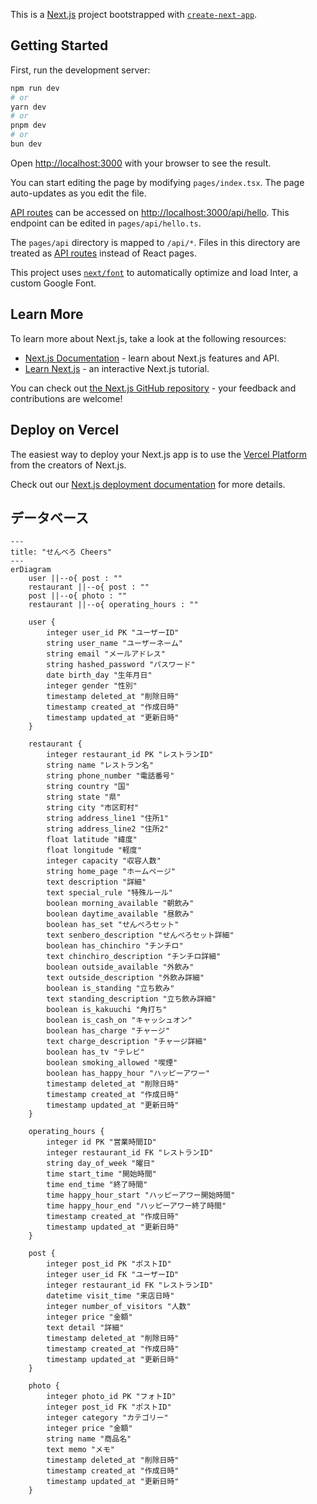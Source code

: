This is a [Next.js](https://nextjs.org/) project bootstrapped with [`create-next-app`](https://github.com/vercel/next.js/tree/canary/packages/create-next-app).

## Getting Started

First, run the development server:

```bash
npm run dev
# or
yarn dev
# or
pnpm dev
# or
bun dev
```

Open [http://localhost:3000](http://localhost:3000) with your browser to see the result.

You can start editing the page by modifying `pages/index.tsx`. The page auto-updates as you edit the file.

[API routes](https://nextjs.org/docs/api-routes/introduction) can be accessed on [http://localhost:3000/api/hello](http://localhost:3000/api/hello). This endpoint can be edited in `pages/api/hello.ts`.

The `pages/api` directory is mapped to `/api/*`. Files in this directory are treated as [API routes](https://nextjs.org/docs/api-routes/introduction) instead of React pages.

This project uses [`next/font`](https://nextjs.org/docs/basic-features/font-optimization) to automatically optimize and load Inter, a custom Google Font.

## Learn More

To learn more about Next.js, take a look at the following resources:

- [Next.js Documentation](https://nextjs.org/docs) - learn about Next.js features and API.
- [Learn Next.js](https://nextjs.org/learn) - an interactive Next.js tutorial.

You can check out [the Next.js GitHub repository](https://github.com/vercel/next.js/) - your feedback and contributions are welcome!

## Deploy on Vercel

The easiest way to deploy your Next.js app is to use the [Vercel Platform](https://vercel.com/new?utm_medium=default-template&filter=next.js&utm_source=create-next-app&utm_campaign=create-next-app-readme) from the creators of Next.js.

Check out our [Next.js deployment documentation](https://nextjs.org/docs/deployment) for more details.


## データベース

```mermaid
---
title: "せんべろ Cheers"
---
erDiagram
    user ||--o{ post : ""
    restaurant ||--o{ post : ""
    post ||--o{ photo : ""
    restaurant ||--o{ operating_hours : ""

    user {
        integer user_id PK "ユーザーID"
        string user_name "ユーザーネーム"
        string email "メールアドレス"
        string hashed_password "パスワード"
        date birth_day "生年月日"
        integer gender "性別"
        timestamp deleted_at "削除日時"
        timestamp created_at "作成日時"
        timestamp updated_at "更新日時"
    }

    restaurant {
        integer restaurant_id PK "レストランID"
        string name "レストラン名"
        string phone_number "電話番号"
        string country "国"
        string state "県"
        string city "市区町村"
        string address_line1 "住所1"
        string address_line2 "住所2"
        float latitude "緯度"
        float longitude "軽度"
        integer capacity "収容人数"
        string home_page "ホームページ"
        text description "詳細"
        text special_rule "特殊ルール"
        boolean morning_available "朝飲み"
        boolean daytime_available "昼飲み"
        boolean has_set "せんべろセット"
        text senbero_description "せんべろセット詳細"
        boolean has_chinchiro "チンチロ"
        text chinchiro_description "チンチロ詳細"
        boolean outside_available "外飲み"
        text outside_description "外飲み詳細"
        boolean is_standing "立ち飲み"
        text standing_description "立ち飲み詳細"
        boolean is_kakuuchi "角打ち"
        boolean is_cash_on "キャッシュオン"
        boolean has_charge "チャージ"
        text charge_description "チャージ詳細"
        boolean has_tv "テレビ"
        boolean smoking_allowed "喫煙"
        boolean has_happy_hour "ハッピーアワー"
        timestamp deleted_at "削除日時"
        timestamp created_at "作成日時"
        timestamp updated_at "更新日時"
    }

    operating_hours {
        integer id PK "営業時間ID"
        integer restaurant_id FK "レストランID"
        string day_of_week "曜日"
        time start_time "開始時間"
        time end_time "終了時間"
        time happy_hour_start "ハッピーアワー開始時間"
        time happy_hour_end "ハッピーアワー終了時間"
        timestamp created_at "作成日時"
        timestamp updated_at "更新日時"
    }

    post {
        integer post_id PK "ポストID"
        integer user_id FK "ユーザーID"
        integer restaurant_id FK "レストランID"
        datetime visit_time "来店日時"
        integer number_of_visitors "人数"
        integer price "金額"
        text detail "詳細"
        timestamp deleted_at "削除日時"
        timestamp created_at "作成日時"
        timestamp updated_at "更新日時"
    }

    photo {
        integer photo_id PK "フォトID"
        integer post_id FK "ポストID"
        integer category "カテゴリー"
        integer price "金額"
        string name "商品名"
        text memo "メモ"
        timestamp deleted_at "削除日時"
        timestamp created_at "作成日時"
        timestamp updated_at "更新日時"
    }
```